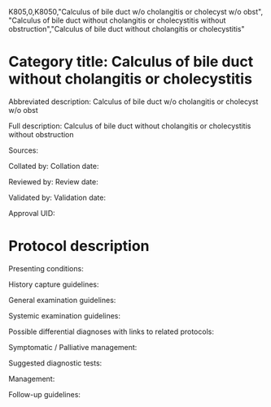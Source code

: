 K805,0,K8050,"Calculus of bile duct w/o cholangitis or cholecyst w/o obst", "Calculus of bile duct without cholangitis or cholecystitis without obstruction","Calculus of bile duct without cholangitis or cholecystitis"
# Category title: Calculus of bile duct without cholangitis or cholecystitis

Abbreviated description: Calculus of bile duct w/o cholangitis or cholecyst w/o obst

Full description: Calculus of bile duct without cholangitis or cholecystitis without obstruction

Sources:

Collated by:
Collation date:

Reviewed by:
Review date:

Validated by:
Validation date:

Approval UID:

# Protocol description

Presenting conditions:

History capture guidelines:

General examination guidelines:

Systemic examination guidelines:

Possible differential diagnoses with links to related protocols:

Symptomatic / Palliative management:

Suggested diagnostic tests:

Management:

Follow-up guidelines:
